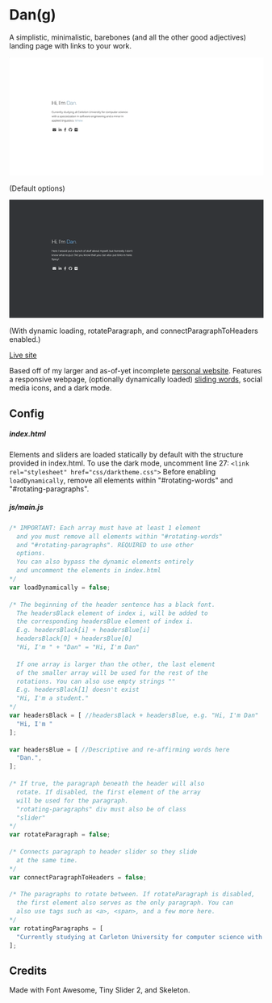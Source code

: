 # Dan(g)

A simplistic, minimalistic, barebones (and all the other good adjectives) landing page with links to your work.

![](example.gif)

(Default options)

![](example-with-options.gif)

(With dynamic loading, rotateParagraph, and connectParagraphToHeaders enabled.)

[Live site](https://aprestoes.github.io/minimalist-landing-page)

Based off of my larger and as-of-yet incomplete [personal website](https://github.com/aprestoes/aprestoes.github.io).
Features a responsive webpage, (optionally dynamically loaded) [sliding words](https://github.com/ganlanyuan/tiny-slider), social media icons, and a dark mode.

## Config
##### index.html
Elements and sliders are loaded statically by default with the structure provided in index.html.
To use the dark mode, uncomment line 27: ```<link rel="stylesheet" href="css/darktheme.css">```
Before enabling ```loadDynamically```, remove all elements within "#rotating-words" and "#rotating-paragraphs".

##### js/main.js
```javascript
/* IMPORTANT: Each array must have at least 1 element
  and you must remove all elements within "#rotating-words"
  and "#rotating-paragraphs". REQUIRED to use other
  options.
  You can also bypass the dynamic elements entirely
  and uncomment the elements in index.html
*/
var loadDynamically = false;

/* The beginning of the header sentence has a black font.
  The headersBlack element of index i, will be added to
  the corresponding headersBlue element of index i.
  E.g. headersBlack[i] + headersBlue[i]
  headersBlack[0] + headersBlue[0]
  "Hi, I'm " + "Dan" = "Hi, I'm Dan"
  
  If one array is larger than the other, the last element
  of the smaller array will be used for the rest of the
  rotations. You can also use empty strings ""
  E.g. headersBlack[1] doesn't exist
  "Hi, I'm a student." 
*/
var headersBlack = [ //headersBlack + headersBlue, e.g. "Hi, I'm Dan"
  "Hi, I'm "
];

var headersBlue = [ //Descriptive and re-affirming words here
  "Dan.",
];

/* If true, the paragraph beneath the header will also
  rotate. If disabled, the first element of the array
  will be used for the paragraph.
  "rotating-paragraphs" div must also be of class
  "slider"
*/
var rotateParagraph = false;

/* Connects paragraph to header slider so they slide
  at the same time.
*/
var connectParagraphToHeaders = false;

/* The paragraphs to rotate between. If rotateParagraph is disabled,
  the first element also serves as the only paragraph. You can
  also use tags such as <a>, <span>, and a few more here.
*/
var rotatingParagraphs = [
  "Currently studying at Carleton University for computer science with a specialization in software engineering and a minor in applied linguistics. <span>Whew.</span>"
];
```

## Credits
Made with Font Awesome, Tiny Slider 2, and Skeleton.